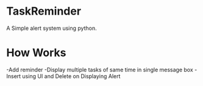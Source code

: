 # TaskReminder
 A Simple alert system using python.
# How Works
-Add reminder
-Display multiple tasks of same time in single message box
-Insert using UI and Delete on Displaying Alert
